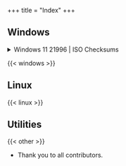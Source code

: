 +++
title = "Index"
+++

## Windows

<details>
    <summary>Windows 11 21996 | ISO Checksums</summary>
    <b>SHA-512:</b> 093bde5bdd8cc5cabb95517998c539cef198c4d5fb31eabcac5aff5f5cd4b4a3f716e8ae962758b0ae2a50f03f0144408f77ee4b83cd7ebceffa07805f2108e2
    <br>
    <b>SHA-256:</b> b8426650c24a765c24083597a1eba48d9164802bd273b678c4fefe2a6da60dcb
    <br>
    <b>MD5:</b> 179bfe07f7050093ee595ddd85a30201
    <br>

```powershell
    certutil -hashfile ISOFILE md5/SHA-512/SHA-256
```

</details>

{{< windows >}} 

## Linux

{{< linux >}} 

## Utilities

{{< other >}} 

* Thank you to all contributors.